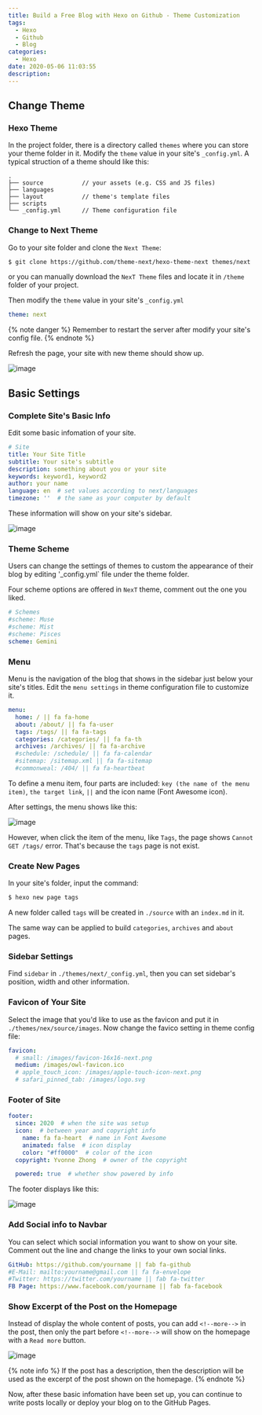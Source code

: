 ```yaml
---
title: Build a Free Blog with Hexo on Github - Theme Customization
tags:
  - Hexo
  - Github
  - Blog
categories:
  - Hexo
date: 2020-05-06 11:03:55
description:
---
```



## Change Theme
### Hexo Theme
In the project folder, there is a directory called `themes` where you can store your theme folder in it. Modify the `theme` value in your site's `_config.yml`. A typical struction of a theme should like this:
```
.
├── source           // your assets (e.g. CSS and JS files)
├── languages
├── layout           // theme's template files
├── scripts
└── _config.yml      // Theme configuration file
```
<!-- more -->
### Change to Next Theme
Go to your site folder and clone the `Next Theme`:
```bash
$ git clone https://github.com/theme-next/hexo-theme-next themes/next
```
or you can manually download the `NexT Theme` files and locate it in `/theme` folder of your project.

Then modify the `theme` value in your site's `_config.yml`
```yml
theme: next
```
{% note danger %}
Remember to restart the server after modify your site's config file.
{% endnote %}

Refresh the page, your site with new theme should show up.

![image](https://live.staticflickr.com/65535/49861076306_7fab9993ed_w_d.jpg)

## Basic Settings
### Complete Site's Basic Info
Edit some basic infomation of your site. 

```yml _config.yml
# Site
title: Your Site Title
subtitle: Your site's subtitle
description: something about you or your site
keywords: keyword1, keyword2
author: your name
language: en  # set values according to next/languages
timezone: ''  # the same as your computer by default
```
These information will show on your site's sidebar.

![image](https://live.staticflickr.com/65535/49861237301_74e8fdcb8f_w_d.jpg)

### Theme Scheme
Users can change the settings of themes to custom the appearance of their blog by editing '_config.yml` file under the theme folder.

Four scheme options are offered in `NexT` theme, comment out the one you liked.
  
  ```yml ./themes/next/_config.yml
  # Schemes
  #scheme: Muse
  #scheme: Mist
  #scheme: Pisces
  scheme: Gemini
  ```

### Menu
Menu is the navigation of the blog that shows in the sidebar just below your site's titles. Edit the `menu settings` in theme configuration file to customize it.

```yml ./themes/next/_config.yml
menu:
  home: / || fa fa-home
  about: /about/ || fa fa-user
  tags: /tags/ || fa fa-tags
  categories: /categories/ || fa fa-th
  archives: /archives/ || fa fa-archive
  #schedule: /schedule/ || fa fa-calendar
  #sitemap: /sitemap.xml || fa fa-sitemap
  #commonweal: /404/ || fa fa-heartbeat
```

To define a menu item, four parts are included: `key (the name of the menu item)`, `the target link`, `||` and the icon name (Font Awesome icon).

After settings, the menu shows like this:

![image](https://live.staticflickr.com/65535/49862487197_ddab944464_w_d.jpg)

However, when click the item of the menu, like `Tags`, the page shows `Cannot GET /tags/` error. That's because the `tags` page is not exist.

### Create New Pages
In your site's folder, input the command:
```bash
$ hexo new page tags
```
A new folder called `tags` will be created in `./source` with an `index.md` in it.

The same way can be applied to build `categories`, `archives` and `about` pages.

### Sidebar Settings
Find `sidebar` in `./themes/next/_config.yml`, then you can set sidebar's position, width and other information. 

### Favicon of Your Site
Select the image that you'd like to use as the favicon and put it in `./themes/nex/source/images`. Now change the favico setting in theme config file:
```yml
favicon:
  # small: /images/favicon-16x16-next.png
  medium: /images/owl-favicon.ico
  # apple_touch_icon: /images/apple-touch-icon-next.png
  # safari_pinned_tab: /images/logo.svg
```

### Footer of Site
```yml ./themes/nex/source/images
footer:
  since: 2020  # when the site was setup
  icon:  # between year and copyright info
    name: fa fa-heart  # name in Font Awesome
    animated: false  # icon display
    color: "#ff0000"  # color of the icon
  copyright: Yvonne Zhong  # owner of the copyright

  powered: true  # whether show powered by info
```
The footer displays like this:

![image](https://live.staticflickr.com/65535/49864523626_e83570d79f_w_d.jpg)

### Add Social info to Navbar
You can select which social information you want to show on your site. Comment out the line and change the links to your own social links.

```yml
GitHub: https://github.com/yourname || fab fa-github
#E-Mail: mailto:yourname@gmail.com || fa fa-envelope
#Twitter: https://twitter.com/yourname || fab fa-twitter
FB Page: https://www.facebook.com/yourname || fab fa-facebook
```

### Show Excerpt of the Post on the Homepage
Instead of display the whole content of posts, you can add `<!--more-->` in the post, then only the part before `<!--more-->` will show on the homepage with a `Read more` button.

![image](https://live.staticflickr.com/65535/49864096103_25d2735303_w_d.jpg)

{% note info %}
If the post has a description, then the description will be used as the excerpt of the post shown on the homepage.
{% endnote %}

Now, after these basic infomation have been set up, you can continue to write posts locally or deploy your blog on to the GitHub Pages.



  

